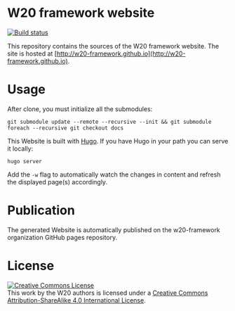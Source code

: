 # W20 framework website 
[![Build status](https://travis-ci.org/w20-framework/website.svg?branch=master)](https://travis-ci.org/w20-framework/website)

This repository contains the sources of the W20 framework website. 
The site is hosted at [http://w20-framework.github.io](http://w20-framework.github.io).

# Usage

After clone, you must initialize all the submodules:

    git submodule update --remote --recursive --init && git submodule foreach --recursive git checkout docs

This Website is built with [Hugo](http://gohugo.io/). If you have Hugo in your path you can serve it locally:

    hugo server
    
Add the `-w` flag to automatically watch the changes in content and refresh the displayed page(s) accordingly.

# Publication

The generated Website is automatically published on the w20-framework organization GitHub pages repository.

# License

<a rel="license" href="http://creativecommons.org/licenses/by-sa/4.0/"><img alt="Creative Commons License" style="border-width:0" src="https://i.creativecommons.org/l/by-sa/4.0/88x31.png" /></a><br />This work by <span xmlns:cc="http://creativecommons.org/ns#" property="cc:attributionName">the W20 authors</span> is licensed under a <a rel="license" href="http://creativecommons.org/licenses/by-sa/4.0/">Creative Commons Attribution-ShareAlike 4.0 International License</a>.
